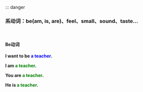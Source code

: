 ::: danger

### 系动词：be(am, is, are)、feel、small、sound、taste...

<br>

#### Be动词

**I want to be <font color="blue">a teacher</font>.**

**I am <font color="green">a teacher</font>.**

**You are <font color="green">a teacher</font>.**

**He is <font color="green">a teacher</font>.**

